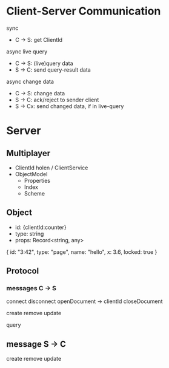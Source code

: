 # Client-Server Communication

sync

- C -> S: get ClientId

async live query

- C -> S: (live)query data
- S -> C: send query-result data

async change data

- C -> S: change data
- S -> C: ack/reject to sender client
- S -> Cx: send changed data, if in live-query

# Server

## Multiplayer

- ClientId holen / ClientService
- ObjectModel
  - Properties
  - Index
  - Scheme

## Object

- id: {clientId:counter}
- type: string
- props: Record<string, any>

{
id: "3:42",
type: "page",
name: "hello",
x: 3.6,
locked: true
}

## Protocol

### messages C -> S

connect
disconnect
openDocument -> clientId
closeDocument

create
remove
update

query

## message S -> C

create
remove
update
